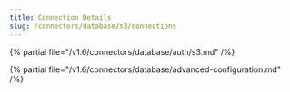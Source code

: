```yaml
---
title: Connection Details
slug: /connectors/database/s3/connections
---
```


{% partial file="/v1.6/connectors/database/auth/s3.md" /%}


{% partial file="/v1.6/connectors/database/advanced-configuration.md" /%}